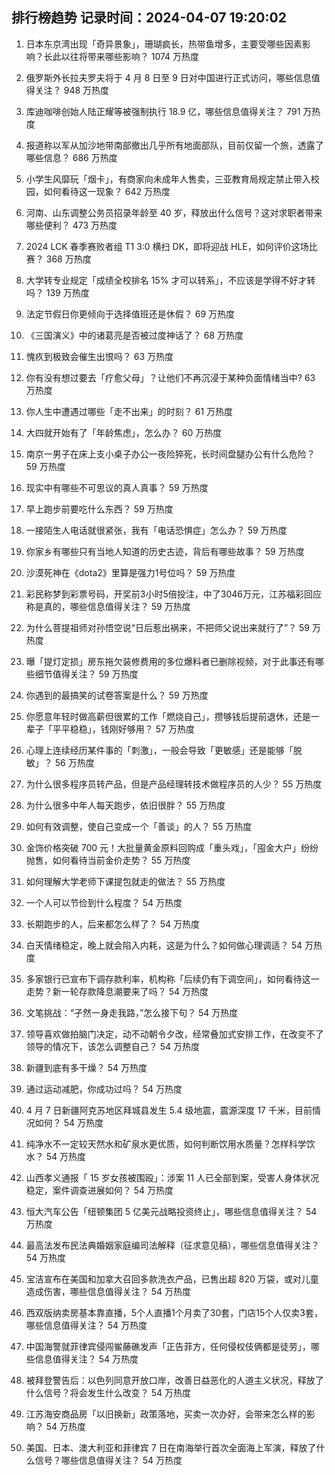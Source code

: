 
## 排行榜趋势 记录时间：2024-04-07 19:20:02
  
  1. 日本东京湾出现「奇异景象」，珊瑚疯长，热带鱼增多，主要受哪些因素影响？长此以往将带来哪些影响？ 1074 万热度
    
  2. 俄罗斯外长拉夫罗夫将于 4 月 8 日至 9 日对中国进行正式访问，哪些信息值得关注？ 948 万热度
    
  3. 库迪咖啡创始人陆正耀等被强制执行 18.9 亿，哪些信息值得关注？ 791 万热度
    
  4. 报道称以军从加沙地带南部撤出几乎所有地面部队，目前仅留一个旅，透露了哪些信息？ 686 万热度
    
  5. 小学生风靡玩「烟卡」，有商家向未成年人售卖，三亚教育局规定禁止带入校园，如何看待这一现象？ 642 万热度
    
  6. 河南、山东调整公务员招录年龄至 40 岁，释放出什么信号？这对求职者带来哪些便利？ 473 万热度
    
  7. 2024 LCK 春季赛败者组 T1 3:0 横扫 DK，即将迎战 HLE，如何评价这场比赛？ 368 万热度
    
  8. 大学转专业规定「成绩全校排名 15% 才可以转系」，不应该是学得不好才转吗？ 139 万热度
    
  9. 法定节假日你更倾向于选择值班还是休假？ 69 万热度
    
  10. 《三国演义》中的诸葛亮是否被过度神话了？ 68 万热度
    
  11. 愧疚到极致会催生出恨吗？ 63 万热度
    
  12. 你有没有想过要去「疗愈父母」？让他们不再沉浸于某种负面情绪当中? 63 万热度
    
  13. 你人生中遭遇过哪些「走不出来」的时刻？ 61 万热度
    
  14. 大四就开始有了「年龄焦虑」，怎么办？ 60 万热度
    
  15. 南京一男子在床上支小桌子办公一夜险猝死，长时间盘腿办公有什么危险？ 59 万热度
    
  16. 现实中有哪些不可思议的真人真事？ 59 万热度
    
  17. 早上跑步前要吃什么东西？ 59 万热度
    
  18. 一接陌生人电话就很紧张，我有「电话恐惧症」怎么办？ 59 万热度
    
  19. 你家乡有哪些只有当地人知道的历史古迹，背后有哪些故事？ 59 万热度
    
  20. 沙漠死神在《dota2》里算是强力1号位吗？ 59 万热度
    
  21. 彩民称梦到彩票号码，开奖前3小时5倍投注，中了3046万元，江苏福彩回应称是真的，哪些信息值得关注？ 59 万热度
    
  22. 为什么菩提祖师对孙悟空说“日后惹出祸来，不把师父说出来就行了”？ 59 万热度
    
  23. 曝「提灯定损」房东拖欠装修费用的多位爆料者已删除视频，对于此事还有哪些细节值得关注？ 59 万热度
    
  24. 你遇到的最搞笑的试卷答案是什么？ 59 万热度
    
  25. 你愿意年轻时做高薪但很累的工作「燃烧自己」，攒够钱后提前退休，还是一辈子「平平稳稳」，钱刚好够用？ 57 万热度
    
  26. 心理上连续经历某件事的「刺激」，一般会导致「更敏感」还是能够「脱敏」？ 56 万热度
    
  27. 为什么很多程序员转产品，但是产品经理转技术做程序员的人少？ 55 万热度
    
  28. 为什么很多中年人每天跑步，依旧很胖？ 55 万热度
    
  29. 如何有效调整，使自己变成一个「善谈」的人？ 55 万热度
    
  30. 金饰价格突破 700 元！大批量黄金原料回购成「重头戏」，「囤金大户」纷纷抛售，如何看待当前金价走势？ 55 万热度
    
  31. 如何理解大学老师下课提包就走的做法？ 55 万热度
    
  32. 一个人可以节俭到什么程度？ 54 万热度
    
  33. 长期跑步的人，后来都怎么样了？ 54 万热度
    
  34. 白天情绪稳定，晚上就会陷入内耗，这是为什么？如何做心理调适？ 54 万热度
    
  35. 多家银行已宣布下调存款利率，机构称「后续仍有下调空间」，如何看待这一走势？新一轮存款降息潮要来了吗？ 54 万热度
    
  36. 文笔挑战：“孑然一身走我路，”怎么接下句？ 54 万热度
    
  37. 领导喜欢做拍脑门决定，动不动朝令夕改，经常叠加式安排工作，在改变不了领导的情况下，该怎么调整自己？ 54 万热度
    
  38. 新疆到底有多干燥？ 54 万热度
    
  39. 通过运动减肥，你成功过吗？ 54 万热度
    
  40. 4 月 7 日新疆阿克苏地区拜城县发生 5.4 级地震，震源深度 17 千米，目前情况如何？ 54 万热度
    
  41. 纯净水不一定较天然水和矿泉水更优质，如何判断饮用水质量？怎样科学饮水？ 54 万热度
    
  42. 山西孝义通报「 15 岁女孩被围殴」：涉案 11 人已全部到案，受害人身体状况稳定，案件调查进展如何？ 54 万热度
    
  43. 恒大汽车公告「纽顿集团 5 亿美元战略投资终止」，哪些信息值得关注？ 54 万热度
    
  44. 最高法发布民法典婚姻家庭编司法解释（征求意见稿），哪些信息值得关注？ 54 万热度
    
  45. 宝洁宣布在美国和加拿大召回多款洗衣产品，已售出超 820 万袋，或对儿童造成伤害，哪些信息值得关注？ 54 万热度
    
  46. 西双版纳卖房基本靠直播，5个人直播1个月卖了30套，门店15个人仅卖3套，哪些信息值得关注？ 54 万热度
    
  47. 中国海警就菲律宾侵闯鲎藤礁发声「正告菲方，任何侵权伎俩都是徒劳」，哪些信息值得关注？ 54 万热度
    
  48. 被拜登警告后：以色列同意开放口岸，改善日益恶化的人道主义状况，释放了什么信号？将会发生什么改变？ 54 万热度
    
  49. 江苏海安商品房「以旧换新」政策落地，买卖一次办好，会带来怎么样的影响？ 54 万热度
    
  50. 美国、日本、澳大利亚和菲律宾 7 日在南海举行首次全面海上军演，释放了什么信号？哪些信息值得关注？ 54 万热度
    